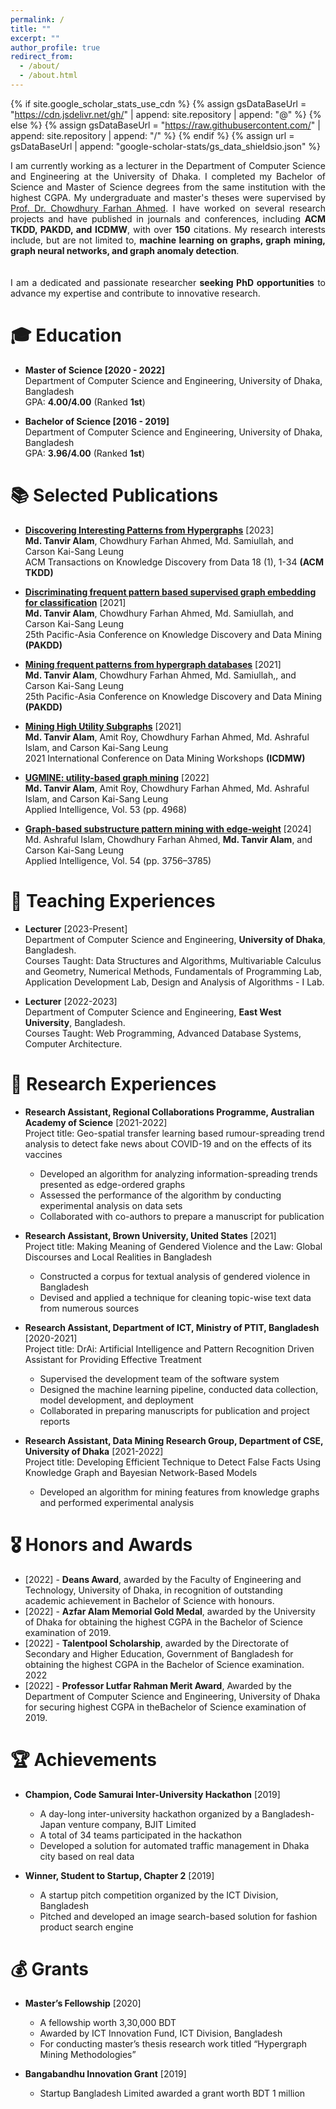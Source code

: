 ```yaml
---
permalink: /
title: ""
excerpt: ""
author_profile: true
redirect_from: 
  - /about/
  - /about.html
---
```


{% if site.google_scholar_stats_use_cdn %}
{% assign gsDataBaseUrl = "https://cdn.jsdelivr.net/gh/" | append: site.repository | append: "@" %}
{% else %}
{% assign gsDataBaseUrl = "https://raw.githubusercontent.com/" | append: site.repository | append: "/" %}
{% endif %}
{% assign url = gsDataBaseUrl | append: "google-scholar-stats/gs_data_shieldsio.json" %}

<span class='anchor' id='about-me'></span>

<div style="text-align: justify;">
  
I am currently working as a lecturer in the Department of Computer Science and Engineering at the University of Dhaka. I completed my Bachelor of Science and Master of Science degrees from the same institution with the highest CGPA. My undergraduate and master's theses were supervised by <a href="https://scholar.google.com/citations?user=0huuef0AAAAJ">Prof. Dr. Chowdhury Farhan Ahmed</a>. I have worked on several research projects and have published in journals and conferences, including <b>ACM TKDD, PAKDD, and ICDMW</b>, with over <b>150</b> citations. My research interests include, but are not limited to, <b>machine learning on graphs, graph mining, graph neural networks, and graph anomaly detection</b>.  
<br/><br/>
I am a dedicated and passionate researcher <b>seeking PhD opportunities</b> to advance my expertise and contribute to innovative research. 


</div>

<span class='anchor' id='education'></span>

# 🎓 Education

- **Master of Science [2020 - 2022]**  
  Department of Computer Science and Engineering, University of Dhaka, Bangladesh  
  GPA: **4.00/4.00** (Ranked **1st**)  

- **Bachelor of Science [2016 - 2019]**  
  Department of Computer Science and Engineering, University of Dhaka, Bangladesh  
  GPA: **3.96/4.00** (Ranked **1st**)  

<span class='anchor' id='publications'></span>
# 📚 Selected Publications 

- **[Discovering Interesting Patterns from Hypergraphs](https://dl.acm.org/doi/abs/10.1145/3622940)** [2023]  
  **Md. Tanvir Alam**, Chowdhury Farhan Ahmed, Md. Samiullah, and Carson Kai-Sang Leung  
  ACM Transactions on Knowledge Discovery from Data 18 (1), 1-34 **(ACM TKDD)** 

- **[Discriminating frequent pattern based supervised graph embedding for classification](https://dl.acm.org/doi/10.1007/978-3-030-75765-6_2)** [2021]  
  **Md. Tanvir Alam**, Chowdhury Farhan Ahmed, Md. Samiullah, and Carson Kai-Sang Leung  
  25th Pacific-Asia Conference on Knowledge Discovery and Data Mining **(PAKDD)**

- **[Mining frequent patterns from hypergraph databases](https://dl.acm.org/doi/abs/10.1007/978-3-030-75765-6_1)** [2021]  
  **Md. Tanvir Alam**, Chowdhury Farhan Ahmed, Md. Samiullah,, and Carson Kai-Sang Leung  
  25th Pacific-Asia Conference on Knowledge Discovery and Data Mining **(PAKDD)**

- **[Mining High Utility Subgraphs](https://ieeexplore.ieee.org/document/9679947)** [2021]  
  **Md. Tanvir Alam**, Amit Roy, Chowdhury Farhan Ahmed, Md. Ashraful Islam, and Carson Kai-Sang Leung  
  2021 International Conference on Data Mining Workshops **(ICDMW)**

- **[UGMINE: utility-based graph mining](https://link.springer.com/article/10.1007/s10489-022-03385-8)** [2022]  
  **Md. Tanvir Alam**, Amit Roy, Chowdhury Farhan Ahmed, Md. Ashraful Islam, and Carson Kai-Sang Leung  
  Applied Intelligence, Vol. 53 (pp. 4968)

- **[Graph-based substructure pattern mining with edge-weight](https://link.springer.com/article/10.1007/s10489-024-05356-7)** [2024]  
  Md. Ashraful Islam, Chowdhury Farhan Ahmed, **Md. Tanvir Alam**, and Carson Kai-Sang Leung  
  Applied Intelligence, Vol. 54 (pp. 3756–3785)
  
<span class='anchor' id='teaching'></span>
# 📝 Teaching Experiences  
- **Lecturer** [2023-Present]  
  Department of Computer Science and Engineering, **University of Dhaka**, Bangladesh.  
  Courses Taught: Data Structures and Algorithms, Multivariable Calculus and Geometry, Numerical Methods, Fundamentals of Programming Lab, Application Development Lab, Design and Analysis of Algorithms - I Lab.

- **Lecturer** [2022-2023]  
  Department of Computer Science and Engineering, **East West University**, Bangladesh.  
  Courses Taught: Web Programming, Advanced Database Systems, Computer Architecture.
  
<span class='anchor' id='research'></span>

# 🧪 Research Experiences

- **Research Assistant, Regional Collaborations Programme, Australian Academy of Science** [2021-2022]  
  Project title: Geo-spatial transfer learning based rumour-spreading trend analysis to detect fake news about COVID-19 and on the effects of its vaccines  
  - Developed an algorithm for analyzing information-spreading trends presented as edge-ordered graphs  
  - Assessed the performance of the algorithm by conducting experimental analysis on data sets  
  - Collaborated with co-authors to prepare a manuscript for publication  

- **Research Assistant, Brown University, United States** [2021]  
    Project title: Making Meaning of Gendered Violence and the Law: Global Discourses and Local Realities in Bangladesh  
  - Constructed a corpus for textual analysis of gendered violence in Bangladesh  
  - Devised and applied a technique for cleaning topic-wise text data from numerous sources  

- **Research Assistant, Department of ICT, Ministry of PTIT, Bangladesh** [2020-2021]  
  Project title: DrAi: Artificial Intelligence and Pattern Recognition Driven Assistant for Providing Effective Treatment  
  - Supervised the development team of the software system  
  - Designed the machine learning pipeline, conducted data collection, model development, and deployment  
  - Collaborated in preparing manuscripts for publication and project reports  

- **Research Assistant, Data Mining Research Group, Department of CSE, University of Dhaka** [2021-2022]  
  Project title: Developing Efficient Technique to Detect False Facts Using Knowledge Graph and Bayesian Network-Based Models  
  - Developed an algorithm for mining features from knowledge graphs and performed experimental analysis

<span class='anchor' id='awards'></span>
# 🎖 Honors and Awards
- [2022] - **Deans Award**, awarded by the Faculty of Engineering and Technology, University of Dhaka, in recognition of outstanding academic achievement in Bachelor of Science with honours.  
- [2022] - **Azfar Alam Memorial Gold Medal**, awarded by the University of Dhaka for obtaining the highest CGPA in the Bachelor of Science examination of 2019.  
- [2022] - **Talentpool Scholarship**, awarded by the Directorate of Secondary and Higher Education, Government of Bangladesh for obtaining the highest CGPA in the Bachelor of Science examination.  
  2022  
- [2022] - **Professor Lutfar Rahman Merit Award**, Awarded by the Department of Computer Science and Engineering, University of Dhaka for securing highest CGPA in theBachelor of Science examination of 2019.

<span class='anchor' id='achievements'></span>

# 🏆 Achievements
- **Champion, Code Samurai Inter-University Hackathon** [2019]
  - A day-long inter-university hackathon organized by a Bangladesh-Japan venture company, BJIT Limited
  - A total of 34 teams participated in the hackathon
  - Developed a solution for automated traffic management in Dhaka city based on real data

- **Winner, Student to Startup, Chapter 2** [2019]
  - A startup pitch competition organized by the ICT Division, Bangladesh
  - Pitched and developed an image search-based solution for fashion product search engine
<span class='anchor' id='grants'></span>

# 💰 Grants
- **Master’s Fellowship** [2020]
  - A fellowship worth 3,30,000 BDT
  - Awarded by ICT Innovation Fund, ICT Division, Bangladesh
  - For conducting master’s thesis research work titled “Hypergraph Mining Methodologies”

- **Bangabandhu Innovation Grant** [2019]
  - Startup Bangladesh Limited awarded a grant worth BDT 1 million
